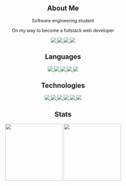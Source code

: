 <h2 align="center">About Me</h2>

<div align="center">
Software engineering student

On my way to become a fullstack web developer
</div>

<div align="center">
<a href="mailto:gindrejunior@gmail.com" target="_blank">
  <img src="https://img.shields.io/badge/Gmail-D14836?style=for-the-badge&logo=gmail&logoColor=white">
</a>

<a href="https://wa.me/43988673821" target="_blank">
  <img src="https://img.shields.io/badge/WhatsApp-25D366?style=for-the-badge&logo=whatsapp&logoColor=white">
</a>

<a href="https://discordapp.com/users/494341366164488212" target="_blank">
  <img src="https://img.shields.io/badge/Discord-7289DA?style=for-the-badge&logo=discord&logoColor=white">
</a>

<a href="https://www.linkedin.com/in/gilsongindrejr/" target="_blank">
  <img src="https://img.shields.io/badge/LinkedIn-0077B5?style=for-the-badge&logo=linkedin&logoColor=white">
</a>

</div>

<h2 align="center">Languages</h2>

<div align="center">
<a href="https://python.org" target="_blank">
  <img src="https://img.shields.io/badge/Python-3776AB?style=for-the-badge&logo=python&logoColor=white">
</a>

<a href="https://developer.mozilla.org/pt-BR/docs/Web/HTML" target="_blank">
  <img src="https://img.shields.io/badge/HTML5-E34F26?style=for-the-badge&logo=html5&logoColor=white">
</a>

<a href="https://developer.mozilla.org/pt-BR/docs/Web/CSS" target="_blank">
  <img src="https://img.shields.io/badge/CSS3-1572B6?style=for-the-badge&logo=css3&logoColor=white">
</a>

<a href="https://developer.mozilla.org/pt-BR/docs/Web/JavaScript" target="_blank">
  <img src="https://img.shields.io/badge/JavaScript-F7DF1E?style=for-the-badge&logo=javascript&logoColor=black">
</a>

<a href="https://www.lua.org/portugues.html" target="_blank">
  <img src="https://img.shields.io/badge/Lua-2C2D72?style=for-the-badge&logo=lua&logoColor=white">
</a>
</div>

<h2 align="center">Technologies</h2>

<div align="center">
<a href="https://pt-br.reactjs.org/" target="_blank">
  <img src="https://img.shields.io/badge/React-20232A?style=for-the-badge&logo=react&logoColor=61DAFB">
</a>

<a href="https://redux.js.org/" target="_blank">
  <img src="https://img.shields.io/badge/Redux-593D88?style=for-the-badge&logo=redux&logoColor=white">
</a>

<a href="https://www.djangoproject.com" target="_blank">
  <img src="https://img.shields.io/badge/Django-092E20?style=for-the-badge&logo=django&logoColor=white">
</a>

<a href="https://www.mysql.com/" target="_blank">
  <img src="https://img.shields.io/badge/MySQL-00000F?style=for-the-badge&logo=mysql&logoColor=white">
</a>

<a href="https://www.postgresql.org/" target="_blank">
  <img src="https://img.shields.io/badge/PostgreSQL-316192?style=for-the-badge&logo=postgresql&logoColor=white">
</a>

<a href="https://www.sqlite.org/index.html" target="_blank">
  <img src="https://img.shields.io/badge/SQLite-07405E?style=for-the-badge&logo=sqlite&logoColor=white">
</a>
</div>

<h2 align="center">Stats</h2>

<div align="center">
  <img height="180em" src="https://github-readme-stats.vercel.app/api?username=gilsongindrejr&theme=tokyonight"/>
  <img height="180em" src="https://github-readme-stats.vercel.app/api/top-langs/?username=gilsongindrejr&theme=tokyonight"/>
</div>
